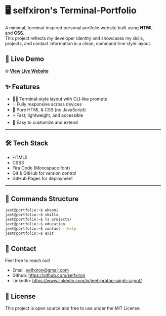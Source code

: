 # 🖥️ selfxiron's Terminal-Portfolio

A minimal, terminal-inspired personal portfolio website built using **HTML** and **CSS**.  
This project reflects my developer identity and showcases my skills, projects, and contact information in a clean, command-line style layout.

## 🚀 Live Demo

🌐 **[View Live Website](https://selfxiron.github.io/portfolio/)**

## ✨ Features

- 🧑‍💻 Terminal-style layout with CLI-like prompts  
- 💡 Fully responsive across devices  
- 🎨 Pure HTML & CSS (no JavaScript)  
- ⚡ Fast, lightweight, and accessible  
- 📄 Easy to customize and extend

---

## 🛠️ Tech Stack

- HTML5
- CSS3
- Fira Code (Monospace font)
- Git & GitHub for version control
- GitHub Pages for deployment

---

## 📌 Commands Structure

```bash
jeet@portfolio:~$ whoami
jeet@portfolio:~$ skills
jeet@portfolio:~$ ls projects/
jeet@portfolio:~$ education
jeet@portfolio:~$ contact --help
jeet@portfolio:~$ exit
```

## 📧 Contact
Feel free to reach out!

- Email: selfxiron@gmail.com
- Github: https://github.com/selfxiron
- LinkedIn: https://www.linkedin.com/in/jeet-pratap-singh-rajput/

## 📜 License
This project is open source and free to use under the MIT License.